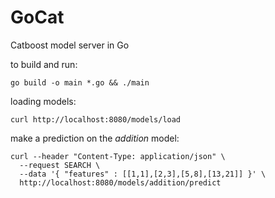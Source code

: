 # GoCat
Catboost model server in Go

to build and run: 
```
go build -o main *.go && ./main
```

loading models:
```
curl http://localhost:8080/models/load
```

make a prediction on the *addition* model:
```
curl --header "Content-Type: application/json" \
  --request SEARCH \
  --data '{ "features" : [[1,1],[2,3],[5,8],[13,21]] }' \
  http://localhost:8080/models/addition/predict
```
